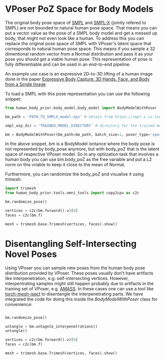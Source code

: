 # VPoser PoZ Space for Body Models
The original body pose space of [SMPL](http://smpl.is.tue.mpg.de/) and [SMPL-X](https://smpl-x.is.tue.mpg.de/) 
(jointly refered to SMPL) are not bounded to natural human pose space. That means you can put a vector value 
as the pose of a SMPL body model and get a messed up body, that might not even look like a human.
To address this you can replace the original pose space of SMPL with VPoser's latent space that corresponds to natural human pose space.
This means if you sample a 32 dimentional random vector from a Normal distribution and pass it as your pose you should get 
a viable human pose. This representation of pose is fully differentiable and can be used in an end-to-end pipeline.

An example use case is an expressive 2D-to-3D lifting of a human image done in the paper  [Expressive Body Capture:
3D Hands, Face, and Body from a Single Image](https://smpl-x.is.tue.mpg.de/)
 
To load a SMPL with this pose representation you can use the following snippet:
```python
from human_body_prior.body_model.body_model import BodyModelWithPoser

bm_path = 'PATH_TO_SMPLX_model.npz' # obtain from https://smpl-x.is.tue.mpg.de/downloads

smpl_exp_dir = 'TRAINED_MODEL_DIRECTORY' # directory for the trained model along with the model code. obtain from https://smpl-x.is.tue.mpg.de/downloads

bm = BodyModelWithPoser(bm_path=bm_path, batch_size=1, poser_type='vposer', smpl_exp_dir=smpl_exp_dir).to('cuda')

```
In the above snippet, *bm* is a BodyModel isntance where the body pose is not represented by body_pose anymore, 
but with body_poZ that is the latent space of respective VPoser model. So in any optiization task that involves a human body
you can use bm.body_poZ as the free variable and put a L2 norm on this vriable to keep it close to the mean of Normal.

Furthermore, you can randomize the body_poZ and visualise it using *trimesh*:  

```python
import trimesh
from human_body_prior.tools.omni_tools import copy2cpu as c2c

bm.randomize_pose()

vertices = c2c(bm.forward().v)[0]
faces = c2c(bm.f)

mesh = trimesh.base.Trimesh(vertices, faces).show()
```

# Disentangling Self-Intersecting Novel Poses
Using VPoser you can sample new poses from the human body pose distribution provided by VPoser. 
These poses usually don't have artifacts like interpenetration, e.g. self-intersecting vertices.
However, interpentrating samples might still happen probably due to artifacts in the training set of VPoser, e.g. [AMASS](https://amass.is.tue.mpg.de/). 
In these cases one can use a tool like [torch-mesh-isect](https://github.com/vchoutas/torch-mesh-isect) to disentangle the interpenetrating parts.
We have integrated the code for doing this inside the *BodyModelWithPoser* class for convenience:
```python

bm.randomize_pose()

untangle = bm.untagnle_interpenetrations()
untangle()

vertices = c2c(bm.forward().v)[0]
faces = c2c(bm.f)

mesh = trimesh.base.Trimesh(vertices, faces).show()
```
